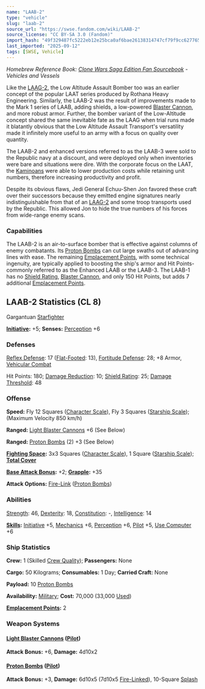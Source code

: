 ```yaml
---
name: "LAAB-2"
type: "vehicle"
slug: "laab-2"
source_url: "https://swse.fandom.com/wiki/LAAB-2"
source_license: "CC BY-SA 3.0 (Fandom)"
import_hash: "49f329487fc5222eb12e25bca0af6bae26138314747cf79f9cc627765b0a57c3"
last_imported: "2025-09-12"
tags: [SWSE, Vehicle]
---
```

*Homebrew Reference Book: [Clone Wars Saga Edition Fan Sourcebook](https://swse.fandom.com/wiki/Clone_Wars_Saga_Edition_Fan_Sourcebook) - Vehicles and Vessels*

Like the [LAAG-2](https://swse.fandom.com/wiki/LAAG-2), the Low Altitude Assault Bomber too was an earlier concept of the popular LAAT series produced by Rothana Heavy Engineering. Similarly, the LAAB-2 was the result of improvements made to the Mark 1 series of LAAB, adding shields, a low-powered [Blaster Cannon](https://swse.fandom.com/wiki/Blaster_Cannon_(Vehicles)), and more robust armor. Further, the bomber variant of the Low-Altitude concept shared the same inevitable fate as the LAAG when trial runs made it blatantly obvious that the Low Altitude Assault Transport's versatility made it infinitely more useful to an army with a focus on quality over quantity.

The LAAB-2 and enhanced versions referred to as the LAAB-3 were sold to the Republic navy at a discount, and were deployed only when inventories were bare and situations were dire. With the corporate focus on the LAAT, the [Kaminoans](https://swse.fandom.com/wiki/Kaminoans) were able to lower production costs while retaining unit numbers, therefore increasing productivity and profit.

Despite its obvious flaws, Jedi General Echuu-Shen Jon favored these craft over their successors because they emitted engine signatures nearly indistinguishable from that of an [LAAG-2](https://swse.fandom.com/wiki/LAAG-2) and some troop transports used by the Republic. This allowed Jon to hide the true numbers of his forces from wide-range enemy scans.

### Capabilities
The LAAB-2 is an air-to-surface bomber that is effective against columns of enemy combatants. Its [Proton Bombs](https://swse.fandom.com/wiki/Proton_Bombs) can cut large swaths out of advancing lines with ease. The remaining [Emplacement Points](https://swse.fandom.com/wiki/Emplacement_Points), with some technical ingenuity, are typically applied to boosting the ship's armor and Hit Points- commonly referred to as the Enhanced LAAB or the LAAB-3. The LAAB-1 has no [Shield Rating](https://swse.fandom.com/wiki/Shield_Rating), [Blaster Cannon](https://swse.fandom.com/wiki/Blaster_Cannon_(Vehicles)), and only 150 Hit Points, but adds 7 additional [Emplacement Points](https://swse.fandom.com/wiki/Emplacement_Points).

## LAAB-2 Statistics (CL 8)
Gargantuan [Starfighter](https://swse.fandom.com/wiki/Starfighter)

**[Initiative](https://swse.fandom.com/wiki/Initiative):** +5; **Senses:** [Perception](https://swse.fandom.com/wiki/Perception) +6
### Defenses
[Reflex Defense](https://swse.fandom.com/wiki/Reflex_Defense_(Vehicles)): 17 ([Flat-Footed](https://swse.fandom.com/wiki/Flat-Footed): 13), [Fortitude Defense](https://swse.fandom.com/wiki/Fortitude_Defense_(Vehicles)): 28; +8 Armor, [Vehicular Combat](https://swse.fandom.com/wiki/Vehicular_Combat)

Hit Points: 180; [Damage Reduction](https://swse.fandom.com/wiki/Damage_Reduction): 10; [Shield Rating](https://swse.fandom.com/wiki/Shield_Rating): 25; [Damage Threshold](https://swse.fandom.com/wiki/Damage_Threshold_(Vehicles)): 48
### Offense
**Speed:** Fly 12 Squares ([Character Scale](https://swse.fandom.com/wiki/Character_Scale)), Fly 3 Squares ([Starship Scale](https://swse.fandom.com/wiki/Starship_Scale)); (Maximum Velocity 850 km/h)

**Ranged:** [Light Blaster Cannons](https://swse.fandom.com/wiki/Light_Blaster_Cannons) +6 (See Below)

**Ranged:** [Proton Bombs](https://swse.fandom.com/wiki/Proton_Bombs) (2) +3 (See Below)

**[Fighting Space](https://swse.fandom.com/wiki/Fighting_Space):** 3x3 Squares ([Character Scale](https://swse.fandom.com/wiki/Character_Scale)), 1 Square ([Starship Scale](https://swse.fandom.com/wiki/Starship_Scale)); **[Total Cover](https://swse.fandom.com/wiki/Total_Cover)**

**[Base Attack Bonus](https://swse.fandom.com/wiki/Base_Attack_Bonus):** +2; **[Grapple](https://swse.fandom.com/wiki/Grapple):** +35

**Attack Options:** [Fire-Link](https://swse.fandom.com/wiki/Fire-Link) ([Proton Bombs](https://swse.fandom.com/wiki/Proton_Bombs))
### Abilities
[Strength](https://swse.fandom.com/wiki/Strength): 46, [Dexterity](https://swse.fandom.com/wiki/Dexterity): 18, [Constitution](https://swse.fandom.com/wiki/Constitution): -, [Intelligence](https://swse.fandom.com/wiki/Intelligence): 14

**[Skills](https://swse.fandom.com/wiki/Skills):** [Initiative](https://swse.fandom.com/wiki/Initiative) +5, [Mechanics](https://swse.fandom.com/wiki/Mechanics) +6, [Perception](https://swse.fandom.com/wiki/Perception) +6, [Pilot](https://swse.fandom.com/wiki/Pilot) +5, [Use Computer](https://swse.fandom.com/wiki/Use_Computer) +6
### Ship Statistics
**Crew:** 1 (Skilled [Crew Quality](https://swse.fandom.com/wiki/Crew_Quality)); **Passengers:** None

**Cargo:** 50 Kilograms; **Consumables:** 1 Day; **Carried Craft:** None

**Payload:** 10 [Proton Bombs](https://swse.fandom.com/wiki/Proton_Bombs)

**Availability:** [Military](https://swse.fandom.com/wiki/Military); **Cost:** 70,000 (33,000 [Used](https://swse.fandom.com/wiki/Used))

**[Emplacement Points](https://swse.fandom.com/wiki/Emplacement_Points):** 2
### Weapon Systems
#### [**Light** **Blaster Cannons**](https://swse.fandom.com/wiki/Light_Blaster_Cannons) **([Pilot](https://swse.fandom.com/wiki/Pilot_(Vehicle_Combat)))**
**Attack Bonus:** +6, **Damage:** 4d10x2
#### **[Proton Bombs](https://swse.fandom.com/wiki/Proton_Bombs) ([Pilot](https://swse.fandom.com/wiki/Pilot_(Vehicle_Combat)))**
**Attack Bonus:** +3, **Damage:** 6d10x5 (7d10x5 [Fire-Linked](https://swse.fandom.com/wiki/Fire-Linked)), 10-Square [Splash](https://swse.fandom.com/wiki/Splash)